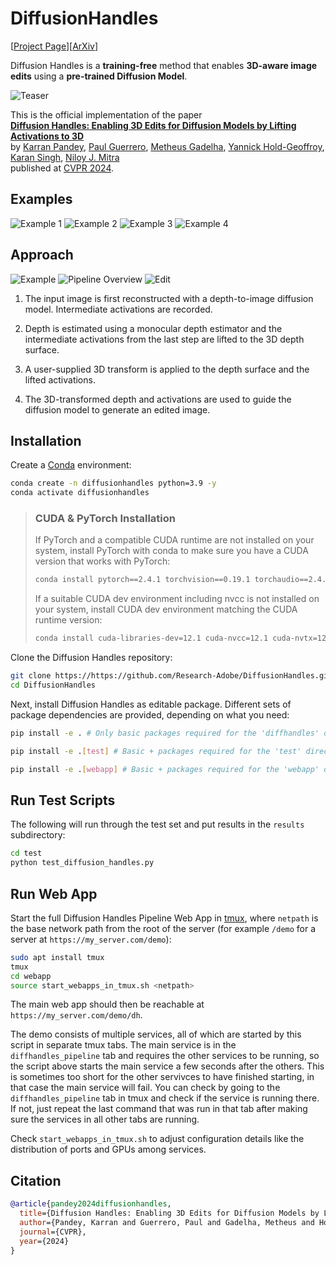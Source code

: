 # DiffusionHandles
[[Project Page](https://diffusionhandles.github.io/)][[ArXiv](https://arxiv.org/pdf/2312.02190)]

Diffusion Handles is a **training-free** method that enables **3D-aware image edits** using a **pre-trained Diffusion Model**.

![Teaser](media/teaser.png)

This is the official implementation of the paper\
[**Diffusion Handles: Enabling 3D Edits for Diffusion Models by Lifting Activations to 3D**](https://diffusionhandles.github.io/)\
by [Karran Pandey](https://karranpandey.github.io/), [Paul Guerrero](https://paulguerrero.net/), [Metheus Gadelha](http://mgadelha.me/), [Yannick Hold-Geoffroy](https://yannickhold.com/), [Karan Singh](https://www.dgp.toronto.edu/~karan/), [Niloy J. Mitra](http://www0.cs.ucl.ac.uk/staff/n.mitra/)\
published at [CVPR 2024](https://cvpr.thecvf.com/).

## Examples
![Example 1](media/toaster_screen.png)
![Example 2](media/wine_screen.png)
![Example 3](media/shoe.png)
![Example 4](media/real_car.png)

## Approach

![Example](media/example.png)
![Pipeline Overview](media/overview.png)
![Edit](media/edit.png)

1. The input image is first reconstructed with a depth-to-image diffusion model. Intermediate activations are recorded.

2. Depth is estimated using a monocular depth estimator and the intermediate activations from the last step are lifted to the 3D depth surface.

3. A user-supplied 3D transform is applied to the depth surface and the lifted activations.

4. The 3D-transformed depth and activations are used to guide the diffusion model to generate an edited image.

## Installation

<!-- ## Install as Package (Experimental)

Install Diffusion Handles as pip package.

```bash
pip install git+https://github.com/Research-Adobe/DiffusionHandles.git
```
TODO: make sure no dependencies are missing -->

Create a [Conda](https://docs.conda.io/en/latest/miniconda.html) environment:
```bash
conda create -n diffusionhandles python=3.9 -y
conda activate diffusionhandles
```
> ### CUDA & PyTorch Installation
>
> If PyTorch and a compatible CUDA runtime are not installed on your system, install PyTorch with conda to make sure you have a CUDA version that works with PyTorch:
> ```bash
> conda install pytorch==2.4.1 torchvision==0.19.1 torchaudio==2.4.1 pytorch-cuda=12.1 -c pytorch -c nvidia
> ```
>
> If a suitable CUDA dev environment including nvcc is not installed on your system, install CUDA dev environment matching the CUDA runtime version:
> ```bash
> conda install cuda-libraries-dev=12.1 cuda-nvcc=12.1 cuda-nvtx=12.1 cuda-cupti=12.1 -c nvidia
> ```

Clone the Diffusion Handles repository:
```bash
git clone https://https://github.com/Research-Adobe/DiffusionHandles.git
cd DiffusionHandles
```

Next, install Diffusion Handles as editable package. Different sets of package dependencies are provided, depending on what you need:
```bash
pip install -e . # Only basic packages required for the 'diffhandles' directory.
```
```bash
pip install -e .[test] # Basic + packages required for the 'test' directory.
```
```bash
pip install -e .[webapp] # Basic + packages required for the 'webapp' directory.
```

## Run Test Scripts

The following will run through the test set and put results in the `results` subdirectory:
```bash
cd test
python test_diffusion_handles.py
```

## Run Web App

Start the full Diffusion Handles Pipeline Web App in [tmux](https://github.com/tmux/tmux/wiki), where `netpath` is the base network path from the root of the server (for example `/demo` for a server at `https://my_server.com/demo`):
```bash
sudo apt install tmux
tmux
cd webapp
source start_webapps_in_tmux.sh <netpath>
```
The main web app should then be reachable at `https://my_server.com/demo/dh`.

The demo consists of multiple services, all of which are started by this script in separate tmux tabs. The main service is in the `diffhandles_pipeline` tab and requires the other services to be running, so the script above starts the main service a few seconds after the others. This is sometimes too short for the other servivces to have finished starting, in that case the main service will fail. You can check by going to the `diffhandles_pipeline` tab in tmux and check if the service is running there. If not, just repeat the last command that was run in that tab after making sure the services in all other tabs are running.

Check `start_webapps_in_tmux.sh` to adjust configuration details like the distribution of ports and GPUs among services.

## Citation
```bibtex
@article{pandey2024diffusionhandles,
  title={Diffusion Handles: Enabling 3D Edits for Diffusion Models by Lifting Activations to 3D},
  author={Pandey, Karran and Guerrero, Paul and Gadelha, Metheus and Hold-Geoffroy, Yannick and Singh, Karan and Mitra, Niloy J.},
  journal={CVPR},
  year={2024}
}
```
